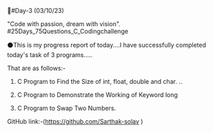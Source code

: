 🎯#Day-3 (03/10/23)

"Code with passion, dream with vision". #25Days_75Questions_C_Codingchallenge

⚫This is my progress report of today....I have successfully completed today's task of 3 programs.....

That are as follows:-

1. C Program to Find the Size of int, float, double and char.                 ..
2. C Program to Demonstrate the Working of Keyword long

3. C Program to Swap Two Numbers.

GitHub link:-(https://github.com/Sarthak-solav )

